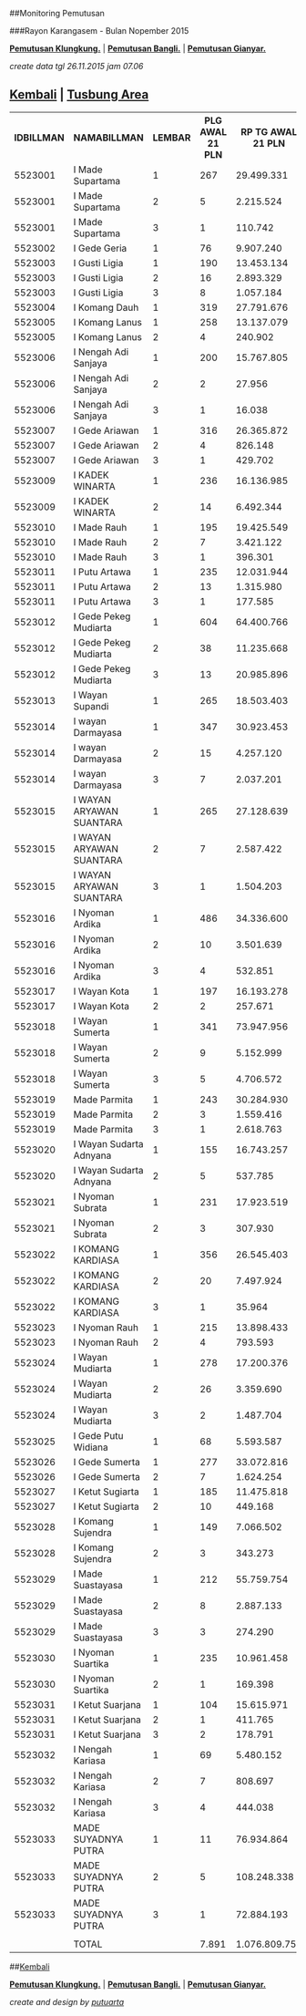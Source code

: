 ##Monitoring Pemutusan 

###Rayon Karangasem - Bulan Nopember 2015

**[Pemutusan Klungkung.](https://github.com/areabatur/3mm.3atur/blob/master/klungkung112015.markdown )** | 
**[Pemutusan Bangli.](https://github.com/areabatur/3mm.3atur/blob/master/bangli112015.markdown )** | 
**[Pemutusan Gianyar.](https://github.com/areabatur/3mm.3atur/blob/master/gianyar112015.markdown )**

_create data tgl 26.11.2015 jam 07.06_

## [Kembali](http://areabatur.github.io/3mm.3atur/) | [ Tusbung Area](https://github.com/areabatur/3mm.3atur/blob/master/tusbung/3mm.areatusbung.markdown )

<table><tbody><tr><th>IDBILLMAN</th><th>NAMABILLMAN</th><th>LEMBAR</th><th> PLG AWAL 21 PLN </th><th> RP TG AWAL 21 PLN </th><th> RP BK AWAL 21 PLN </th><th> TARGET AKHIR PLN </th><th> % REALISASI </th><th> SISA RP TG 26 07:30 </th><th> SISA RP BK 26 07:30 </th><th> SISA PLG 26 07:30 </th><th>BELUM</th><th>DATANGI</th><th>SEGEL</th><th>LNS</th><th> SISA RP TG 25 16:45 </th><th> SISA RP BK 25 16:45 </th><th> SISA PLG 25 16:45 </th><th>BELUM</th><th>DATANGI</th><th>SEGEL</th><th>LNS</th><th> SISA RP TG 25 01:45 </th><th> SISA RP BK 25 01:45 </th><th> SISA PLG 25 01:45 </th><th> BELUM </th><th> DATANGI </th><th> SEGEL </th><th> LNS </th><th> </th><th> SISA RP TG 24 0617 </th><th> SISA RP BK </th><th> TPLG </th><th> BELUM </th><th> DATANGI </th><th> SEGEL </th><th> LNS </th><th> SISA RP TG 23 1830 </th><th> SISA RP BK </th><th> TPLG </th><th> BELUM </th><th> DATANGI </th><th> SEGEL </th></tr><tr><td>5523001</td><td>I Made Supartama</td><td>1</td><td> 267 </td><td> 29.499.331 </td><td> 1.092.864 </td><td> 5.113.576 </td><td> (1,39)</td><td> 16.926.402 </td><td> 653.864 </td><td> 169 </td><td>169</td><td> </td><td> </td><td>418450|6</td><td> 17.344.852 </td><td> 673.864 </td><td> 175 </td><td>175</td><td> </td><td> </td><td>3150353|15</td><td> 20.495.205 </td><td> 815.864 </td><td> 190 </td><td> 190 </td><td> </td><td> </td><td> 2685505|19 </td><td> </td><td> 23.180.710 </td><td> 888.864 </td><td> 209 </td><td> 209 </td><td> </td><td> </td><td> 234457|3 </td><td> 23.415.167 </td><td> 897.864 </td><td> 212 </td><td> 212 </td><td> </td><td> </td></tr><tr><td>5523001</td><td>I Made Supartama</td><td>2</td><td> 5 </td><td> 2.215.524 </td><td> 87.000 </td><td> 384.051 </td><td> (3,72)</td><td> 2.196.706 </td><td> 78.000 </td><td> 4 </td><td>0</td><td>4</td><td> </td><td>0|0</td><td> 2.196.706 </td><td> 78.000 </td><td> 4 </td><td>0</td><td>4</td><td> </td><td>0|0</td><td> 2.196.706 </td><td> 78.000 </td><td> 4 </td><td> - </td><td> 4 </td><td> </td><td> 0|0 </td><td> </td><td> 2.196.706 </td><td> 78.000 </td><td> 4 </td><td> - </td><td> 4 </td><td> </td><td> 0|0 </td><td> 2.196.706 </td><td> 78.000 </td><td> 4 </td><td> - </td><td> 4 </td><td> </td></tr><tr><td>5523001</td><td>I Made Supartama</td><td>3</td><td> 1 </td><td> 110.742 </td><td> 18.000 </td><td> 19.197 </td><td> 2,00 </td><td> - </td><td> - </td><td> </td><td>0</td><td> </td><td> </td><td>0|0</td><td> - </td><td> - </td><td> </td><td>0</td><td> </td><td>0</td><td>0|0</td><td> - </td><td> - </td><td> </td><td> - </td><td> </td><td> </td><td> 110742|1 </td><td> </td><td> 110.742 </td><td> 18.000 </td><td> 1 </td><td> 1 </td><td> </td><td> </td><td> 0|0 </td><td> 110.742 </td><td> 18.000 </td><td> 1 </td><td> 1 </td><td> </td><td> </td></tr><tr><td>5523002</td><td>I Gede Geria</td><td>1</td><td> 76 </td><td> 9.907.240 </td><td> 545.000 </td><td> 1.717.375 </td><td> 0,37 </td><td> 2.807.730 </td><td> 122.000 </td><td> 25 </td><td>23</td><td>2</td><td> </td><td>0|0</td><td> 2.807.730 </td><td> 122.000 </td><td> 25 </td><td>23</td><td>2</td><td> </td><td>0|0</td><td> 2.807.730 </td><td> 122.000 </td><td> 25 </td><td> 23 </td><td> 2 </td><td> </td><td> 2707979|17 </td><td> </td><td> 5.515.709 </td><td> 247.000 </td><td> 42 </td><td> 40 </td><td> 2 </td><td> </td><td> 245473|8 </td><td> 5.761.182 </td><td> 271.000 </td><td> 50 </td><td> 48 </td><td> 2 </td><td> </td></tr><tr><td>5523003</td><td>I Gusti Ligia</td><td>1</td><td> 190 </td><td> 13.453.134 </td><td> 657.000 </td><td> 2.332.040 </td><td> (0,94)</td><td> 6.545.894 </td><td> 387.000 </td><td> 109 </td><td>109</td><td> </td><td> </td><td>299054|2</td><td> 6.844.948 </td><td> 395.000 </td><td> 111 </td><td>111</td><td> </td><td> </td><td>1654835|18</td><td> 8.499.783 </td><td> 453.000 </td><td> 129 </td><td> 129 </td><td> </td><td> </td><td> 355212|7 </td><td> </td><td> 8.854.995 </td><td> 474.000 </td><td> 136 </td><td> 136 </td><td> </td><td> </td><td> 142236|2 </td><td> 8.997.231 </td><td> 480.000 </td><td> 138 </td><td> 138 </td><td> </td><td> </td></tr><tr><td>5523003</td><td>I Gusti Ligia</td><td>2</td><td> 16 </td><td> 2.893.329 </td><td> 162.000 </td><td> 501.546 </td><td> (3,01)</td><td> 2.513.937 </td><td> 117.000 </td><td> 11 </td><td>11</td><td> </td><td> </td><td>0|0</td><td> 2.513.937 </td><td> 117.000 </td><td> 11 </td><td>11</td><td> </td><td> </td><td>248734|3</td><td> 2.762.671 </td><td> 144.000 </td><td> 14 </td><td> 14 </td><td> </td><td> </td><td> 48179|1 </td><td> </td><td> 2.810.850 </td><td> 153.000 </td><td> 15 </td><td> 15 </td><td> </td><td> </td><td> 0|0 </td><td> 2.810.850 </td><td> 153.000 </td><td> 15 </td><td> 15 </td><td> </td><td> </td></tr><tr><td>5523003</td><td>I Gusti Ligia</td><td>3</td><td> 8 </td><td> 1.057.184 </td><td> 144.000 </td><td> 183.258 </td><td> 1,65 </td><td> 64.103 </td><td> 18.000 </td><td> 1 </td><td>1</td><td> </td><td> </td><td>0|0</td><td> 64.103 </td><td> 18.000 </td><td> 1 </td><td>1</td><td> </td><td> </td><td>0|0</td><td> 64.103 </td><td> 18.000 </td><td> 1 </td><td> 1 </td><td> </td><td> </td><td> 774285|4 </td><td> </td><td> 838.388 </td><td> 90.000 </td><td> 5 </td><td> 5 </td><td> </td><td> </td><td> 0|0 </td><td> 838.388 </td><td> 90.000 </td><td> 5 </td><td> 5 </td><td> </td><td> </td></tr><tr><td>5523004</td><td>I Komang Dauh</td><td>1</td><td> 319 </td><td> 27.791.676 </td><td> 1.135.000 </td><td> 4.817.562 </td><td> (1,94)</td><td> 16.671.178 </td><td> 467.000 </td><td> 136 </td><td>136</td><td> </td><td> </td><td>2333410|59</td><td> 19.004.588 </td><td> 644.000 </td><td> 195 </td><td>195</td><td> </td><td> </td><td>810571|10</td><td> 19.815.159 </td><td> 676.000 </td><td> 205 </td><td> 205 </td><td> </td><td> </td><td> 3760490|51 </td><td> </td><td> 23.575.649 </td><td> 884.000 </td><td> 256 </td><td> 256 </td><td> </td><td> </td><td> 452340|8 </td><td> 24.027.989 </td><td> 919.000 </td><td> 264 </td><td> 264 </td><td> </td><td> </td></tr><tr><td>5523005</td><td>I Komang Lanus</td><td>1</td><td> 258 </td><td> 13.137.079 </td><td> 807.000 </td><td> 2.277.253 </td><td> (1,38)</td><td> 7.707.963 </td><td> 503.000 </td><td> 165 </td><td>165</td><td> </td><td> </td><td>0|0</td><td> 7.707.963 </td><td> 503.000 </td><td> 165 </td><td>165</td><td> </td><td> </td><td>1107679|13</td><td> 8.815.642 </td><td> 548.000 </td><td> 178 </td><td> 178 </td><td> </td><td> </td><td> 520668|16 </td><td> </td><td> 9.336.310 </td><td> 600.000 </td><td> 194 </td><td> 194 </td><td> </td><td> </td><td> 0|0 </td><td> 9.336.310 </td><td> 600.000 </td><td> 194 </td><td> 194 </td><td> </td><td> </td></tr><tr><td>5523005</td><td>I Komang Lanus</td><td>2</td><td> 4 </td><td> 240.902 </td><td> 36.000 </td><td> 41.759 </td><td> 0,48 </td><td> 63.682 </td><td> 9.000 </td><td> 1 </td><td>1</td><td> </td><td> </td><td>0|0</td><td> 63.682 </td><td> 9.000 </td><td> 1 </td><td>1</td><td> </td><td> </td><td>0|0</td><td> 63.682 </td><td> 9.000 </td><td> 1 </td><td> 1 </td><td> </td><td> </td><td> 86943|2 </td><td> </td><td> 150.625 </td><td> 27.000 </td><td> 3 </td><td> 3 </td><td> </td><td> </td><td> 0|0 </td><td> 150.625 </td><td> 27.000 </td><td> 3 </td><td> 3 </td><td> </td><td> </td></tr><tr><td>5523006</td><td>I Nengah Adi Sanjaya</td><td>1</td><td> 200 </td><td> 15.767.805 </td><td> 769.000 </td><td> 2.733.278 </td><td> (1,26)</td><td> 8.644.261 </td><td> 457.000 </td><td> 113 </td><td>113</td><td> </td><td> </td><td>269563|3</td><td> 8.913.824 </td><td> 466.000 </td><td> 116 </td><td>116</td><td> </td><td> </td><td>106467|3</td><td> 9.020.291 </td><td> 475.000 </td><td> 119 </td><td> 119 </td><td> </td><td> </td><td> 298836|4 </td><td> </td><td> 9.319.127 </td><td> 487.000 </td><td> 123 </td><td> 123 </td><td> </td><td> </td><td> 614865|18 </td><td> 9.933.992 </td><td> 541.000 </td><td> 141 </td><td> 141 </td><td> </td><td> </td></tr><tr><td>5523006</td><td>I Nengah Adi Sanjaya</td><td>2</td><td> 2 </td><td> 27.956 </td><td> 18.000 </td><td> 4.846 </td><td> (3,77)</td><td> 27.956 </td><td> 18.000 </td><td> 2 </td><td>0</td><td> </td><td>2</td><td>0|0</td><td> 27.956 </td><td> 18.000 </td><td> 2 </td><td>0</td><td> </td><td>2</td><td>0|0</td><td> 27.956 </td><td> 18.000 </td><td> 2 </td><td> - </td><td> </td><td> 2 </td><td> 0|0 </td><td> </td><td> 27.956 </td><td> 18.000 </td><td> 2 </td><td> - </td><td> </td><td> 2 </td><td> 0|0 </td><td> 27.956 </td><td> 18.000 </td><td> 2 </td><td> - </td><td> </td><td> 2 </td></tr><tr><td>5523006</td><td>I Nengah Adi Sanjaya</td><td>3</td><td> 1 </td><td> 16.038 </td><td> 18.000 </td><td> 2.780 </td><td> (3,77)</td><td> 16.038 </td><td> 18.000 </td><td> 1 </td><td>1</td><td> </td><td> </td><td>0|0</td><td> 16.038 </td><td> 18.000 </td><td> 1 </td><td>1</td><td> </td><td> </td><td>0|0</td><td> 16.038 </td><td> 18.000 </td><td> 1 </td><td> 1 </td><td> </td><td> </td><td> 0|0 </td><td> </td><td> 16.038 </td><td> 18.000 </td><td> 1 </td><td> 1 </td><td> </td><td> </td><td> 0|0 </td><td> 16.038 </td><td> 18.000 </td><td> 1 </td><td> 1 </td><td> </td><td> </td></tr><tr><td>5523007</td><td>I Gede Ariawan</td><td>1</td><td> 316 </td><td> 26.365.872 </td><td> 1.169.000 </td><td> 4.570.405 </td><td> (1,47)</td><td> 11.734.751 </td><td> 512.000 </td><td> 155 </td><td>85</td><td>66</td><td>4</td><td>4117182|68</td><td> 15.851.933 </td><td> 767.000 </td><td> 223 </td><td>127</td><td>90</td><td>6</td><td>3237531|20</td><td> 19.089.464 </td><td> 884.000 </td><td> 243 </td><td> 144 </td><td> 92 </td><td> 7 </td><td> 906984|19 </td><td> </td><td> 19.996.448 </td><td> 941.000 </td><td> 262 </td><td> 155 </td><td> 100 </td><td> 7 </td><td> 525949|10 </td><td> 20.522.397 </td><td> 971.000 </td><td> 272 </td><td> 157 </td><td> 108 </td><td> 7 </td></tr><tr><td>5523007</td><td>I Gede Ariawan</td><td>2</td><td> 4 </td><td> 826.148 </td><td> 36.000 </td><td> 143.209 </td><td> 1,02 </td><td> 140.930 </td><td> 18.000 </td><td> 2 </td><td>0</td><td>2</td><td> </td><td>0|0</td><td> 140.930 </td><td> 18.000 </td><td> 2 </td><td>0</td><td>2</td><td> </td><td>685218|2</td><td> 826.148 </td><td> 36.000 </td><td> 4 </td><td> - </td><td> 4 </td><td> </td><td> 0|0 </td><td> </td><td> 826.148 </td><td> 36.000 </td><td> 4 </td><td> - </td><td> 4 </td><td> </td><td> 0|0 </td><td> 826.148 </td><td> 36.000 </td><td> 4 </td><td> - </td><td> 4 </td><td> </td></tr><tr><td>5523007</td><td>I Gede Ariawan</td><td>3</td><td> 1 </td><td> 429.702 </td><td> 30.000 </td><td> 74.487 </td><td> (3,77)</td><td> 429.702 </td><td> 30.000 </td><td> 1 </td><td>1</td><td> </td><td> </td><td>0|0</td><td> 429.702 </td><td> 30.000 </td><td> 1 </td><td>1</td><td> </td><td> </td><td>0|0</td><td> 429.702 </td><td> 30.000 </td><td> 1 </td><td> 1 </td><td> </td><td> </td><td> 0|0 </td><td> </td><td> 429.702 </td><td> 30.000 </td><td> 1 </td><td> 1 </td><td> </td><td> </td><td> 0|0 </td><td> 429.702 </td><td> 30.000 </td><td> 1 </td><td> 1 </td><td> </td><td> </td></tr><tr><td>5523009</td><td>I KADEK WINARTA</td><td>1</td><td> 236 </td><td> 16.136.985 </td><td> 757.000 </td><td> 2.797.274 </td><td> (2,03)</td><td> 11.274.197 </td><td> 565.000 </td><td> 177 </td><td>177</td><td> </td><td> </td><td>0|0</td><td> 11.274.197 </td><td> 565.000 </td><td> 177 </td><td>177</td><td> </td><td> </td><td>166723|8</td><td> 11.440.920 </td><td> 589.000 </td><td> 185 </td><td> 185 </td><td> </td><td> </td><td> 880025|14 </td><td> </td><td> 12.320.945 </td><td> 631.000 </td><td> 199 </td><td> 199 </td><td> </td><td> </td><td> 679054|2 </td><td> 12.999.999 </td><td> 641.000 </td><td> 201 </td><td> 201 </td><td> </td><td> </td></tr><tr><td>5523009</td><td>I KADEK WINARTA</td><td>2</td><td> 14 </td><td> 6.492.344 </td><td> 162.000 </td><td> 1.125.419 </td><td> (3,62)</td><td> 6.322.514 </td><td> 144.000 </td><td> 12 </td><td>0</td><td>12</td><td> </td><td>0|0</td><td> 6.322.514 </td><td> 144.000 </td><td> 12 </td><td>0</td><td>12</td><td> </td><td>0|0</td><td> 6.322.514 </td><td> 144.000 </td><td> 12 </td><td> - </td><td> 12 </td><td> </td><td> 169830|2 </td><td> </td><td> 6.492.344 </td><td> 162.000 </td><td> 14 </td><td> - </td><td> 14 </td><td> </td><td> 0|0 </td><td> 6.492.344 </td><td> 162.000 </td><td> 14 </td><td> - </td><td> 14 </td><td> </td></tr><tr><td>5523010</td><td>I Made Rauh</td><td>1</td><td> 195 </td><td> 19.425.549 </td><td> 905.000 </td><td> 3.367.331 </td><td> (1,48)</td><td> 11.729.614 </td><td> 525.000 </td><td> 111 </td><td>111</td><td> </td><td> </td><td>0|0</td><td> 11.729.614 </td><td> 525.000 </td><td> 111 </td><td>111</td><td> </td><td> </td><td>911875|9</td><td> 12.641.489 </td><td> 558.000 </td><td> 120 </td><td> 120 </td><td> </td><td> </td><td> 3309711|20 </td><td> </td><td> 15.951.200 </td><td> 726.000 </td><td> 140 </td><td> 140 </td><td> </td><td> </td><td> 0|0 </td><td> 15.951.200 </td><td> 726.000 </td><td> 140 </td><td> 140 </td><td> </td><td> </td></tr><tr><td>5523010</td><td>I Made Rauh</td><td>2</td><td> 7 </td><td> 3.421.122 </td><td> 105.000 </td><td> 593.036 </td><td> (3,50)</td><td> 3.263.410 </td><td> 87.000 </td><td> 5 </td><td>1</td><td>4</td><td> </td><td>0|0</td><td> 3.263.410 </td><td> 87.000 </td><td> 5 </td><td>1</td><td>4</td><td> </td><td>0|0</td><td> 3.263.410 </td><td> 87.000 </td><td> 5 </td><td> 1 </td><td> 4 </td><td> </td><td> 0|0 </td><td> </td><td> 3.263.410 </td><td> 87.000 </td><td> 5 </td><td> 1 </td><td> 4 </td><td> </td><td> 0|0 </td><td> 3.263.410 </td><td> 87.000 </td><td> 5 </td><td> 1 </td><td> 4 </td><td> </td></tr><tr><td>5523010</td><td>I Made Rauh</td><td>3</td><td> 1 </td><td> 396.301 </td><td> 18.000 </td><td> 68.697 </td><td> 2,00 </td><td> - </td><td> - </td><td> - </td><td>0</td><td> </td><td> </td><td>0|0</td><td> - </td><td> - </td><td> - </td><td>0</td><td> </td><td> </td><td>396301|1</td><td> 396.301 </td><td> 18.000 </td><td> 1 </td><td> 1 </td><td> </td><td> </td><td> 0|0 </td><td> </td><td> 396.301 </td><td> 18.000 </td><td> 1 </td><td> 1 </td><td> </td><td> </td><td> 0|0 </td><td> 396.301 </td><td> 18.000 </td><td> 1 </td><td> 1 </td><td> </td><td> </td></tr><tr><td>5523011</td><td>I Putu Artawa</td><td>1</td><td> 235 </td><td> 12.031.944 </td><td> 734.000 </td><td> 2.085.683 </td><td> (1,07)</td><td> 6.396.190 </td><td> 394.000 </td><td> 125 </td><td>121</td><td>4</td><td> </td><td>0|0</td><td> 6.396.190 </td><td> 394.000 </td><td> 125 </td><td>121</td><td>4</td><td> </td><td>1338242|19</td><td> 7.734.432 </td><td> 455.000 </td><td> 144 </td><td> 140 </td><td> 4 </td><td> </td><td> 1297687|23 </td><td> </td><td> 9.032.119 </td><td> 524.000 </td><td> 167 </td><td> 161 </td><td> 6 </td><td> </td><td> 0|0 </td><td> 9.032.119 </td><td> 524.000 </td><td> 167 </td><td> 161 </td><td> 6 </td><td> </td></tr><tr><td>5523011</td><td>I Putu Artawa</td><td>2</td><td> 13 </td><td> 1.315.980 </td><td> 117.000 </td><td> 228.119 </td><td> (0,10)</td><td> 479.579 </td><td> 45.000 </td><td> 5 </td><td>5</td><td> </td><td> </td><td>0|0</td><td> 479.579 </td><td> 45.000 </td><td> 5 </td><td>5</td><td> </td><td> </td><td>0|0</td><td> 479.579 </td><td> 45.000 </td><td> 5 </td><td> 5 </td><td> </td><td> </td><td> 112331|1 </td><td> </td><td> 591.910 </td><td> 54.000 </td><td> 6 </td><td> 6 </td><td> </td><td> </td><td> 0|0 </td><td> 591.910 </td><td> 54.000 </td><td> 6 </td><td> 6 </td><td> </td><td> </td></tr><tr><td>5523011</td><td>I Putu Artawa</td><td>3</td><td> 1 </td><td> 177.585 </td><td> 18.000 </td><td> 30.784 </td><td> 2,00 </td><td> - </td><td> - </td><td> - </td><td>0</td><td> </td><td> </td><td>0|0</td><td> - </td><td> - </td><td> - </td><td>0</td><td> </td><td>0</td><td>0|0</td><td> </td><td> </td><td> </td><td> - </td><td> </td><td> </td><td> 0|0 </td><td> </td><td> </td><td> </td><td> </td><td> </td><td> </td><td> </td><td> 0|0 </td><td> </td><td> </td><td> </td><td> </td><td> </td><td> </td></tr><tr><td>5523012</td><td>I Gede Pekeg Mudiarta</td><td>1</td><td> 604 </td><td> 64.400.766 </td><td> 2.922.581 </td><td> 11.163.582 </td><td> (0,78)</td><td> 27.812.865 </td><td> 1.485.000 </td><td> 343 </td><td>343</td><td> </td><td> </td><td>3195064|57</td><td> 31.007.929 </td><td> 1.658.000 </td><td> 400 </td><td>400</td><td> </td><td> </td><td>3176104|6</td><td> 34.184.033 </td><td> 1.757.366 </td><td> 406 </td><td> 406 </td><td> </td><td> </td><td> 2793593|35 </td><td> </td><td> 36.977.626 </td><td> 1.934.366 </td><td> 441 </td><td> 441 </td><td> </td><td> </td><td> 941889|26 </td><td> 37.919.515 </td><td> 2.012.366 </td><td> 467 </td><td> 467 </td><td> </td><td> </td></tr><tr><td>5523012</td><td>I Gede Pekeg Mudiarta</td><td>2</td><td> 38 </td><td> 11.235.668 </td><td> 414.000 </td><td> 1.947.652 </td><td> (2,14)</td><td> 8.056.225 </td><td> 285.000 </td><td> 25 </td><td>25</td><td> </td><td> </td><td>0|0</td><td> 8.056.225 </td><td> 285.000 </td><td> 25 </td><td>25</td><td> </td><td> </td><td>2187870|3</td><td> 10.244.095 </td><td> 318.000 </td><td> 28 </td><td> 28 </td><td> </td><td> </td><td> 0|0 </td><td> </td><td> 10.244.095 </td><td> 318.000 </td><td> 28 </td><td> 28 </td><td> </td><td> </td><td> 0|0 </td><td> 10.244.095 </td><td> 318.000 </td><td> 28 </td><td> 28 </td><td> </td><td> </td></tr><tr><td>5523012</td><td>I Gede Pekeg Mudiarta</td><td>3</td><td> 13 </td><td> 20.985.896 </td><td> 1.260.421 </td><td> 3.637.810 </td><td> (1,21)</td><td> 11.256.264 </td><td> 662.395 </td><td> 7 </td><td>7</td><td> </td><td> </td><td>424749|3</td><td> 11.681.013 </td><td> 716.395 </td><td> 10 </td><td>10</td><td> </td><td> </td><td>0|0</td><td> 11.681.013 </td><td> 716.395 </td><td> 10 </td><td> 10 </td><td> </td><td> </td><td> 9275109|2 </td><td> </td><td> 20.956.122 </td><td> 1.242.421 </td><td> 12 </td><td> 12 </td><td> </td><td> </td><td> 0|0 </td><td> 20.956.122 </td><td> 1.242.421 </td><td> 12 </td><td> 12 </td><td> </td><td> </td></tr><tr><td>5523013</td><td>I Wayan Supandi</td><td>1</td><td> 265 </td><td> 18.503.403 </td><td> 894.000 </td><td> 3.207.481 </td><td> (2,14)</td><td> 13.293.953 </td><td> 545.000 </td><td> 152 </td><td>152</td><td> </td><td> </td><td>0|0</td><td> 13.293.953 </td><td> 545.000 </td><td> 152 </td><td>152</td><td> </td><td> </td><td>2263060|49</td><td> 15.557.013 </td><td> 692.000 </td><td> 201 </td><td> 201 </td><td> </td><td> </td><td> 861088|17 </td><td> </td><td> 16.418.101 </td><td> 743.000 </td><td> 218 </td><td> 218 </td><td> </td><td> </td><td> 79765|2 </td><td> 16.497.866 </td><td> 749.000 </td><td> 220 </td><td> 220 </td><td> </td><td> </td></tr><tr><td>5523014</td><td>I wayan Darmayasa</td><td>1</td><td> 347 </td><td> 30.923.453 </td><td> 1.194.000 </td><td> 5.360.441 </td><td> (1,83)</td><td> 20.541.858 </td><td> 865.000 </td><td> 248 </td><td>182</td><td>65</td><td>1</td><td>0|0</td><td> 20.541.858 </td><td> 865.000 </td><td> 248 </td><td>182</td><td>65</td><td>1</td><td>1025730|14</td><td> 21.567.588 </td><td> 907.000 </td><td> 262 </td><td> 191 </td><td> 70 </td><td> 1 </td><td> 1565929|25 </td><td> </td><td> 23.133.517 </td><td> 984.000 </td><td> 287 </td><td> 208 </td><td> 78 </td><td> 1 </td><td> 633789|1 </td><td> 23.767.306 </td><td> 989.000 </td><td> 288 </td><td> 209 </td><td> 78 </td><td> 1 </td></tr><tr><td>5523014</td><td>I wayan Darmayasa</td><td>2</td><td> 15 </td><td> 4.257.120 </td><td> 153.000 </td><td> 737.953 </td><td> (3,61)</td><td> 4.140.108 </td><td> 135.000 </td><td> 13 </td><td>11</td><td>2</td><td> </td><td>0|0</td><td> 4.140.108 </td><td> 135.000 </td><td> 13 </td><td>11</td><td>2</td><td> </td><td>0|0</td><td> 4.140.108 </td><td> 135.000 </td><td> 13 </td><td> 11 </td><td> 2 </td><td> </td><td> 70097|1 </td><td> </td><td> 4.210.205 </td><td> 144.000 </td><td> 14 </td><td> 12 </td><td> 2 </td><td> </td><td> 0|0 </td><td> 4.210.205 </td><td> 144.000 </td><td> 14 </td><td> 12 </td><td> 2 </td><td> </td></tr><tr><td>5523014</td><td>I wayan Darmayasa</td><td>3</td><td> 7 </td><td> 2.037.201 </td><td> 138.000 </td><td> 353.140 </td><td> (0,91)</td><td> 958.104 </td><td> 30.000 </td><td> 1 </td><td>1</td><td> </td><td> </td><td>70372|2</td><td> 1.028.476 </td><td> 66.000 </td><td> 3 </td><td>1</td><td>2</td><td> </td><td>357421|2</td><td> 1.385.897 </td><td> 102.000 </td><td> 5 </td><td> 3 </td><td> 2 </td><td> </td><td> 581806|1 </td><td> </td><td> 1.967.703 </td><td> 120.000 </td><td> 6 </td><td> 4 </td><td> 2 </td><td> </td><td> 0|0 </td><td> 1.967.703 </td><td> 120.000 </td><td> 6 </td><td> 4 </td><td> 2 </td><td> </td></tr><tr><td>5523015</td><td>I WAYAN ARYAWAN SUANTARA</td><td>1</td><td> 265 </td><td> 27.128.639 </td><td> 1.435.000 </td><td> 4.702.627 </td><td> (1,23)</td><td> 15.064.656 </td><td> 838.000 </td><td> 179 </td><td>179</td><td> </td><td> </td><td>107687|1</td><td> 15.172.343 </td><td> 841.000 </td><td> 180 </td><td>180</td><td> </td><td> </td><td>3461998|4</td><td> 18.634.341 </td><td> 950.000 </td><td> 184 </td><td> 184 </td><td> </td><td> </td><td> 2917687|34 </td><td> </td><td> 21.552.028 </td><td> 1.200.000 </td><td> 218 </td><td> 218 </td><td> </td><td> </td><td> 76680|1 </td><td> 21.628.708 </td><td> 1.203.000 </td><td> 219 </td><td> 219 </td><td> </td><td> </td></tr><tr><td>5523015</td><td>I WAYAN ARYAWAN SUANTARA</td><td>2</td><td> 7 </td><td> 2.587.422 </td><td> 75.000 </td><td> 448.518 </td><td> (2,67)</td><td> 2.095.104 </td><td> 39.000 </td><td> 3 </td><td>1</td><td> </td><td>2</td><td>0|0</td><td> 2.095.104 </td><td> 39.000 </td><td> 3 </td><td>1</td><td> </td><td>2</td><td>0|0</td><td> 2.095.104 </td><td> 39.000 </td><td> 3 </td><td> 1 </td><td> </td><td> 2 </td><td> 0|0 </td><td> </td><td> 2.095.104 </td><td> 39.000 </td><td> 3 </td><td> 1 </td><td> </td><td> 2 </td><td> 0|0 </td><td> 2.095.104 </td><td> 39.000 </td><td> 3 </td><td> 1 </td><td> </td><td> 2 </td></tr><tr><td>5523015</td><td>I WAYAN ARYAWAN SUANTARA</td><td>3</td><td> 1 </td><td> 1.504.203 </td><td> 30.000 </td><td> 260.747 </td><td> (3,77)</td><td> 1.504.203 </td><td> 30.000 </td><td> 1 </td><td> </td><td> </td><td> </td><td>0|0</td><td> 1.504.203 </td><td> 30.000 </td><td> 1 </td><td> </td><td> </td><td> </td><td>0|0</td><td> 1.504.203 </td><td> 30.000 </td><td> 1 </td><td> </td><td> </td><td> </td><td> 0|0 </td><td> </td><td> 1.504.203 </td><td> 30.000 </td><td> 1 </td><td> 1 </td><td> </td><td> </td><td> 0|0 </td><td> 1.504.203 </td><td> 30.000 </td><td> 1 </td><td> 1 </td><td> </td><td> </td></tr><tr><td>5523016</td><td>I Nyoman Ardika</td><td>1</td><td> 486 </td><td> 34.336.600 </td><td> 1.655.000 </td><td> 5.952.095 </td><td> (2,14)</td><td> 24.314.995 </td><td> 1.131.000 </td><td> 345 </td><td>345</td><td> </td><td> </td><td>299160|5</td><td> 24.614.155 </td><td> 1.146.000 </td><td> 350 </td><td>350</td><td> </td><td> </td><td>948662|8</td><td> 25.562.817 </td><td> 1.181.000 </td><td> 358 </td><td> 358 </td><td> </td><td> </td><td> 2422777|33 </td><td> </td><td> 27.985.594 </td><td> 1.290.000 </td><td> 391 </td><td> 391 </td><td> </td><td> </td><td> 1069278|21 </td><td> 29.054.872 </td><td> 1.362.000 </td><td> 412 </td><td> 412 </td><td> </td><td> </td></tr><tr><td>5523016</td><td>I Nyoman Ardika</td><td>2</td><td> 10 </td><td> 3.501.639 </td><td> 114.000 </td><td> 606.993 </td><td> (3,45)</td><td> 3.306.445 </td><td> 105.000 </td><td> 9 </td><td>9</td><td> </td><td> </td><td>0|0</td><td> 3.306.445 </td><td> 105.000 </td><td> 9 </td><td>9</td><td> </td><td> </td><td>0|0</td><td> 3.306.445 </td><td> 105.000 </td><td> 9 </td><td> 9 </td><td> </td><td> </td><td> 195194|1 </td><td> </td><td> 3.501.639 </td><td> 114.000 </td><td> 10 </td><td> 10 </td><td> </td><td> </td><td> 0|0 </td><td> 3.501.639 </td><td> 114.000 </td><td> 10 </td><td> 10 </td><td> </td><td> </td></tr><tr><td>5523016</td><td>I Nyoman Ardika</td><td>3</td><td> 4 </td><td> 532.851 </td><td> 72.000 </td><td> 92.367 </td><td> (3,77)</td><td> 532.851 </td><td> 72.000 </td><td> 4 </td><td>4</td><td> </td><td> </td><td>0|0</td><td> 532.851 </td><td> 72.000 </td><td> 4 </td><td>4</td><td> </td><td> </td><td>0|0</td><td> 532.851 </td><td> 72.000 </td><td> 4 </td><td> 4 </td><td> </td><td> </td><td> 0|0 </td><td> </td><td> 532.851 </td><td> 72.000 </td><td> 4 </td><td> 4 </td><td> </td><td> </td><td> 0|0 </td><td> 532.851 </td><td> 72.000 </td><td> 4 </td><td> 4 </td><td> </td><td> </td></tr><tr><td>5523017</td><td>I Wayan Kota</td><td>1</td><td> 197 </td><td> 16.193.278 </td><td> 798.000 </td><td> 2.807.032 </td><td> (2,78)</td><td> 13.392.946 </td><td> 684.000 </td><td> 161 </td><td>161</td><td> </td><td> </td><td>31574|1</td><td> 13.424.520 </td><td> 687.000 </td><td> 162 </td><td>162</td><td> </td><td> </td><td>574164|3</td><td> 13.998.684 </td><td> 698.000 </td><td> 165 </td><td> 165 </td><td> </td><td> </td><td> 478742|5 </td><td> </td><td> 14.477.426 </td><td> 715.000 </td><td> 170 </td><td> 170 </td><td> </td><td> </td><td> 18209|1 </td><td> 14.495.635 </td><td> 718.000 </td><td> 171 </td><td> 171 </td><td> </td><td> </td></tr><tr><td>5523017</td><td>I Wayan Kota</td><td>2</td><td> 2 </td><td> 257.671 </td><td> 18.000 </td><td> 44.666 </td><td> (3,77)</td><td> 257.671 </td><td> 18.000 </td><td> 2 </td><td>2</td><td> </td><td> </td><td>0|0</td><td> 257.671 </td><td> 18.000 </td><td> 2 </td><td>2</td><td> </td><td> </td><td>0|0</td><td> 257.671 </td><td> 18.000 </td><td> 2 </td><td> 2 </td><td> </td><td> </td><td> 0|0 </td><td> </td><td> 257.671 </td><td> 18.000 </td><td> 2 </td><td> 2 </td><td> </td><td> </td><td> 0|0 </td><td> 257.671 </td><td> 18.000 </td><td> 2 </td><td> 2 </td><td> </td><td> </td></tr><tr><td>5523018</td><td>I Wayan Sumerta</td><td>1</td><td> 341 </td><td> 73.947.956 </td><td> 2.448.828 </td><td> 12.818.544 </td><td> (0,88)</td><td> 36.602.531 </td><td> 1.244.341 </td><td> 203 </td><td>203</td><td> </td><td> </td><td>285561|2</td><td> 36.888.092 </td><td> 1.252.341 </td><td> 205 </td><td>205</td><td> </td><td> </td><td>1401957|16</td><td> 38.290.049 </td><td> 1.304.341 </td><td> 221 </td><td> 221 </td><td> </td><td> </td><td> 1478577|17 </td><td> </td><td> 39.768.626 </td><td> 1.362.341 </td><td> 238 </td><td> 238 </td><td> </td><td> </td><td> 940520|8 </td><td> 40.709.146 </td><td> 1.388.341 </td><td> 246 </td><td> 246 </td><td> </td><td> </td></tr><tr><td>5523018</td><td>I Wayan Sumerta</td><td>2</td><td> 9 </td><td> 5.152.999 </td><td> 141.000 </td><td> 893.249 </td><td> (3,77)</td><td> 5.152.999 </td><td> 141.000 </td><td> 9 </td><td>9</td><td> </td><td> </td><td>0|0</td><td> 5.152.999 </td><td> 141.000 </td><td> 9 </td><td>9</td><td> </td><td> </td><td>0|0</td><td> 5.152.999 </td><td> 141.000 </td><td> 9 </td><td> 9 </td><td> </td><td> </td><td> 0|0 </td><td> </td><td> 5.152.999 </td><td> 141.000 </td><td> 9 </td><td> 9 </td><td> </td><td> </td><td> 0|0 </td><td> 5.152.999 </td><td> 141.000 </td><td> 9 </td><td> 9 </td><td> </td><td> </td></tr><tr><td>5523018</td><td>I Wayan Sumerta</td><td>3</td><td> 5 </td><td> 4.706.572 </td><td> 150.000 </td><td> 815.863 </td><td> (2,94)</td><td> 3.370.445 </td><td> 90.000 </td><td> 3 </td><td>3</td><td> </td><td> </td><td>658613|1</td><td> 4.029.058 </td><td> 120.000 </td><td> 4 </td><td>4</td><td> </td><td> </td><td>677514|1</td><td> 4.706.572 </td><td> 150.000 </td><td> 5 </td><td> 5 </td><td> </td><td> </td><td> 0|0 </td><td> </td><td> 4.706.572 </td><td> 150.000 </td><td> 5 </td><td> 5 </td><td> </td><td> </td><td> 0|0 </td><td> 4.706.572 </td><td> 150.000 </td><td> 5 </td><td> 5 </td><td> </td><td> </td></tr><tr><td>5523019</td><td>Made Parmita</td><td>1</td><td> 243 </td><td> 30.284.930 </td><td> 2.421.000 </td><td> 5.249.756 </td><td> (2,45)</td><td> 23.264.668 </td><td> 1.982.000 </td><td> 150 </td><td>150</td><td> </td><td> </td><td>113440|5</td><td> 23.378.108 </td><td> 1.997.000 </td><td> 155 </td><td>155</td><td> </td><td> </td><td>359684|8</td><td> 23.737.792 </td><td> 2.023.000 </td><td> 163 </td><td> 163 </td><td> </td><td> </td><td> 1709894|24 </td><td> </td><td> 25.447.686 </td><td> 2.101.000 </td><td> 187 </td><td> 187 </td><td> </td><td> </td><td> 49107|2 </td><td> 25.496.793 </td><td> 2.107.000 </td><td> 189 </td><td> 189 </td><td> </td><td> </td></tr><tr><td>5523019</td><td>Made Parmita</td><td>2</td><td> 3 </td><td> 1.559.416 </td><td> 255.000 </td><td> 270.318 </td><td> (1,78)</td><td> 1.021.997 </td><td> 240.000 </td><td> 2 </td><td>2</td><td> </td><td> </td><td>0|0</td><td> 1.021.997 </td><td> 240.000 </td><td> 2 </td><td>2</td><td> </td><td> </td><td>0|0</td><td> 1.021.997 </td><td> 240.000 </td><td> 2 </td><td> 2 </td><td> </td><td> </td><td> 0|0 </td><td> </td><td> 1.021.997 </td><td> 240.000 </td><td> 2 </td><td> 2 </td><td> </td><td> </td><td> 0|0 </td><td> 1.021.997 </td><td> 240.000 </td><td> 2 </td><td> 2 </td><td> </td><td> </td></tr><tr><td>5523019</td><td>Made Parmita</td><td>3</td><td> 1 </td><td> 2.618.763 </td><td> 450.000 </td><td> 453.951 </td><td> (3,77)</td><td> 2.618.763 </td><td> 450.000 </td><td> 1 </td><td>1</td><td> </td><td> </td><td>0|0</td><td> 2.618.763 </td><td> 450.000 </td><td> 1 </td><td>1</td><td> </td><td> </td><td>0|0</td><td> 2.618.763 </td><td> 450.000 </td><td> 1 </td><td> 1 </td><td> </td><td> </td><td> 0|0 </td><td> </td><td> 2.618.763 </td><td> 450.000 </td><td> 1 </td><td> 1 </td><td> </td><td> </td><td> 0|0 </td><td> 2.618.763 </td><td> 450.000 </td><td> 1 </td><td> 1 </td><td> </td><td> </td></tr><tr><td>5523020</td><td>I Wayan Sudarta Adnyana</td><td>1</td><td> 155 </td><td> 16.743.257 </td><td> 1.211.000 </td><td> 2.902.368 </td><td> (1,65)</td><td> 10.585.882 </td><td> 647.000 </td><td> 91 </td><td>91</td><td> </td><td> </td><td>0|0</td><td> 10.585.882 </td><td> 647.000 </td><td> 91 </td><td>91</td><td> </td><td> </td><td>2412869|10</td><td> 12.998.751 </td><td> 895.000 </td><td> 101 </td><td> 101 </td><td> </td><td> </td><td> 817585|18 </td><td> </td><td> 13.816.336 </td><td> 998.000 </td><td> 119 </td><td> 119 </td><td> </td><td> </td><td> 0|0 </td><td> 13.816.336 </td><td> 998.000 </td><td> 119 </td><td> 119 </td><td> </td><td> </td></tr><tr><td>5523020</td><td>I Wayan Sudarta Adnyana</td><td>2</td><td> 5 </td><td> 537.785 </td><td> 45.000 </td><td> 93.223 </td><td> 1,52 </td><td> 44.960 </td><td> 18.000 </td><td> 2 </td><td>2</td><td> </td><td> </td><td>0|0</td><td> 44.960 </td><td> 18.000 </td><td> 2 </td><td>2</td><td> </td><td> </td><td>100434|1</td><td> 145.394 </td><td> 27.000 </td><td> 3 </td><td> 3 </td><td> </td><td> </td><td> 0|0 </td><td> </td><td> 145.394 </td><td> 27.000 </td><td> 3 </td><td> 3 </td><td> </td><td> </td><td> 0|0 </td><td> 145.394 </td><td> 27.000 </td><td> 3 </td><td> 3 </td><td> </td><td> </td></tr><tr><td>5523021</td><td>I Nyoman Subrata</td><td>1</td><td> 231 </td><td> 17.923.519 </td><td> 877.000 </td><td> 3.106.961 </td><td> (2,09)</td><td> 12.669.111 </td><td> 644.000 </td><td> 156 </td><td>156</td><td> </td><td> </td><td>39058|1</td><td> 12.708.169 </td><td> 647.000 </td><td> 157 </td><td>157</td><td> </td><td> </td><td>2791317|32</td><td> 15.499.486 </td><td> 749.000 </td><td> 189 </td><td> 189 </td><td> </td><td> </td><td> 497902|10 </td><td> </td><td> 15.997.388 </td><td> 779.000 </td><td> 199 </td><td> 199 </td><td> </td><td> </td><td> 0|0 </td><td> 15.997.388 </td><td> 779.000 </td><td> 199 </td><td> 199 </td><td> </td><td> </td></tr><tr><td>5523021</td><td>I Nyoman Subrata</td><td>2</td><td> 3 </td><td> 307.930 </td><td> 27.000 </td><td> 53.378 </td><td> 1,06 </td><td> 50.123 </td><td> 9.000 </td><td> 1 </td><td>1</td><td> </td><td> </td><td>0|0</td><td> 50.123 </td><td> 9.000 </td><td> 1 </td><td>1</td><td> </td><td> </td><td>0|0</td><td> 50.123 </td><td> 9.000 </td><td> 1 </td><td> 1 </td><td> </td><td> </td><td> 158841|1 </td><td> </td><td> 208.964 </td><td> 18.000 </td><td> 2 </td><td> 2 </td><td> </td><td> </td><td> 0|0 </td><td> 208.964 </td><td> 18.000 </td><td> 2 </td><td> 2 </td><td> </td><td> </td></tr><tr><td>5523022</td><td>I KOMANG KARDIASA</td><td>1</td><td> 356 </td><td> 26.545.403 </td><td> 1.423.000 </td><td> 4.601.526 </td><td> (1,31)</td><td> 15.017.292 </td><td> 742.000 </td><td> 228 </td><td>228</td><td> </td><td> </td><td>197122|1</td><td> 15.214.414 </td><td> 747.000 </td><td> 229 </td><td>229</td><td> </td><td> </td><td>715680|13</td><td> 15.930.094 </td><td> 788.000 </td><td> 242 </td><td> 242 </td><td> </td><td> </td><td> 2045080|29 </td><td> </td><td> 17.975.174 </td><td> 879.000 </td><td> 271 </td><td> 271 </td><td> </td><td> </td><td> 89543|2 </td><td> 18.064.717 </td><td> 885.000 </td><td> 273 </td><td> 273 </td><td> </td><td> </td></tr><tr><td>5523022</td><td>I KOMANG KARDIASA</td><td>2</td><td> 20 </td><td> 7.497.924 </td><td> 438.000 </td><td> 1.299.731 </td><td> (2,61)</td><td> 5.991.119 </td><td> 378.000 </td><td> 14 </td><td>14</td><td> </td><td> </td><td>0|0</td><td> 5.991.119 </td><td> 378.000 </td><td> 14 </td><td>14</td><td> </td><td> </td><td>0|0</td><td> 5.991.119 </td><td> 378.000 </td><td> 14 </td><td> 14 </td><td> </td><td> </td><td> 819254|2 </td><td> </td><td> 6.810.373 </td><td> 402.000 </td><td> 16 </td><td> 16 </td><td> </td><td> </td><td> 0|0 </td><td> 6.810.373 </td><td> 402.000 </td><td> 16 </td><td> 16 </td><td> </td><td> </td></tr><tr><td>5523022</td><td>I KOMANG KARDIASA</td><td>3</td><td> 1 </td><td> 35.964 </td><td> 18.000 </td><td> 6.234 </td><td> 2,00 </td><td> - </td><td> - </td><td> - </td><td>0</td><td> </td><td> </td><td>0|0</td><td> </td><td> </td><td> </td><td> </td><td> </td><td> </td><td>0|0</td><td> </td><td> </td><td> </td><td> </td><td> </td><td> </td><td> 0|0 </td><td> </td><td> </td><td> </td><td> </td><td> </td><td> </td><td> </td><td> 0|0 </td><td> </td><td> </td><td> </td><td> </td><td> </td><td> </td></tr><tr><td>5523023</td><td>I Nyoman Rauh</td><td>1</td><td> 215 </td><td> 13.898.433 </td><td> 722.000 </td><td> 2.409.231 </td><td> (1,43)</td><td> 8.154.475 </td><td> 436.000 </td><td> 125 </td><td>125</td><td> </td><td> </td><td>119642|2</td><td> 8.274.117 </td><td> 442.000 </td><td> 127 </td><td>127</td><td> </td><td> </td><td>3770810|53</td><td> 12.044.927 </td><td> 613.000 </td><td> 180 </td><td> 180 </td><td> </td><td> </td><td> 792874|13 </td><td> </td><td> 12.837.801 </td><td> 654.000 </td><td> 193 </td><td> 193 </td><td> </td><td> </td><td> 0|0 </td><td> 12.837.801 </td><td> 654.000 </td><td> 193 </td><td> 193 </td><td> </td><td> </td></tr><tr><td>5523023</td><td>I Nyoman Rauh</td><td>2</td><td> 4 </td><td> 793.593 </td><td> 48.000 </td><td> 137.566 </td><td> 0,48 </td><td> 209.661 </td><td> 24.000 </td><td> 2 </td><td>2</td><td> </td><td> </td><td>0|0</td><td> 209.661 </td><td> 24.000 </td><td> 2 </td><td>2</td><td> </td><td> </td><td>583932|2</td><td> 793.593 </td><td> 48.000 </td><td> 4 </td><td> 4 </td><td> </td><td> </td><td> 0|0 </td><td> </td><td> 793.593 </td><td> 48.000 </td><td> 4 </td><td> 4 </td><td> </td><td> </td><td> 0|0 </td><td> 793.593 </td><td> 48.000 </td><td> 4 </td><td> 4 </td><td> </td><td> </td></tr><tr><td>5523024</td><td>I Wayan Mudiarta</td><td>1</td><td> 278 </td><td> 17.200.376 </td><td> 1.059.000 </td><td> 2.981.608 </td><td> (0,81)</td><td> 8.388.752 </td><td> 502.000 </td><td> 156 </td><td>146</td><td>4</td><td>6</td><td>0|0</td><td> 8.388.752 </td><td> 502.000 </td><td> 156 </td><td>146</td><td>4</td><td>6</td><td>1914845|28</td><td> 10.303.597 </td><td> 598.000 </td><td> 184 </td><td> 174 </td><td> 4 </td><td> 6 </td><td> 1739717|30 </td><td> </td><td> 12.043.314 </td><td> 690.000 </td><td> 214 </td><td> 200 </td><td> 6 </td><td> 8 </td><td> 11421|1 </td><td> 12.054.735 </td><td> 693.000 </td><td> 215 </td><td> 201 </td><td> 6 </td><td> 8 </td></tr><tr><td>5523024</td><td>I Wayan Mudiarta</td><td>2</td><td> 26 </td><td> 3.359.690 </td><td> 261.000 </td><td> 582.387 </td><td> (3,55)</td><td> 3.229.620 </td><td> 243.000 </td><td> 24 </td><td>24</td><td> </td><td> </td><td>0|0</td><td> 3.229.620 </td><td> 243.000 </td><td> 24 </td><td>24</td><td> </td><td> </td><td>0|0</td><td> 3.229.620 </td><td> 243.000 </td><td> 24 </td><td> 24 </td><td> </td><td> </td><td> 130070|2 </td><td> </td><td> 3.359.690 </td><td> 261.000 </td><td> 26 </td><td> 26 </td><td> </td><td> </td><td> 0|0 </td><td> 3.359.690 </td><td> 261.000 </td><td> 26 </td><td> 26 </td><td> </td><td> </td></tr><tr><td>5523024</td><td>I Wayan Mudiarta</td><td>3</td><td> 2 </td><td> 1.487.704 </td><td> 78.000 </td><td> 257.887 </td><td> (3,37)</td><td> 1.384.170 </td><td> 60.000 </td><td> 1 </td><td>1</td><td> </td><td> </td><td>0|0</td><td> 1.384.170 </td><td> 60.000 </td><td> 1 </td><td>1</td><td> </td><td> </td><td>0|0</td><td> 1.384.170 </td><td> 60.000 </td><td> 1 </td><td> 1 </td><td> </td><td> </td><td> 0|0 </td><td> </td><td> 1.384.170 </td><td> 60.000 </td><td> 1 </td><td> 1 </td><td> </td><td> </td><td> 0|0 </td><td> 1.384.170 </td><td> 60.000 </td><td> 1 </td><td> 1 </td><td> </td><td> </td></tr><tr><td>5523025</td><td>I Gede Putu Widiana</td><td>1</td><td> 68 </td><td> 5.593.587 </td><td> 321.000 </td><td> 969.623 </td><td> (0,11)</td><td> 2.003.500 </td><td> 151.000 </td><td> 17 </td><td>17</td><td> </td><td> </td><td>40127|1</td><td> 2.043.627 </td><td> 154.000 </td><td> 18 </td><td>18</td><td> </td><td> </td><td>15487|1</td><td> 2.059.114 </td><td> 157.000 </td><td> 19 </td><td> 19 </td><td> </td><td> </td><td> 623296|7 </td><td> </td><td> 2.682.410 </td><td> 178.000 </td><td> 26 </td><td> 26 </td><td> </td><td> </td><td> 0|0 </td><td> 2.682.410 </td><td> 178.000 </td><td> 26 </td><td> 26 </td><td> </td><td> </td></tr><tr><td>5523026</td><td>I Gede Sumerta</td><td>1</td><td> 277 </td><td> 33.072.816 </td><td> 1.248.000 </td><td> 5.733.023 </td><td> (1,78)</td><td> 20.201.862 </td><td> 770.000 </td><td> 164 </td><td>135</td><td>28</td><td>1</td><td>1471683|5</td><td> 21.673.545 </td><td> 839.000 </td><td> 169 </td><td>138</td><td>30</td><td>1</td><td>2126031|17</td><td> 23.799.576 </td><td> 900.000 </td><td> 186 </td><td> 149 </td><td> 36 </td><td> 1 </td><td> 5092266|37 </td><td> </td><td> 28.891.842 </td><td> 1.055.000 </td><td> 223 </td><td> 174 </td><td> 46 </td><td> 3 </td><td> 200070|4 </td><td> 29.091.912 </td><td> 1.067.000 </td><td> 227 </td><td> 174 </td><td> 50 </td><td> 3 </td></tr><tr><td>5523026</td><td>I Gede Sumerta</td><td>2</td><td> 7 </td><td> 1.624.254 </td><td> 87.000 </td><td> 281.557 </td><td> (3,30)</td><td> 1.491.209 </td><td> 78.000 </td><td> 6 </td><td>3</td><td>2</td><td>1</td><td>0|0</td><td> 1.491.209 </td><td> 78.000 </td><td> 6 </td><td>3</td><td>2</td><td>1</td><td>0|0</td><td> 1.491.209 </td><td> 78.000 </td><td> 6 </td><td> 3 </td><td> 2 </td><td> 1 </td><td> 0|0 </td><td> </td><td> 1.491.209 </td><td> 78.000 </td><td> 6 </td><td> 3 </td><td> 2 </td><td> 1 </td><td> 0|0 </td><td> 1.491.209 </td><td> 78.000 </td><td> 6 </td><td> 3 </td><td> 2 </td><td> 1 </td></tr><tr><td>5523027</td><td>I Ketut Sugiarta</td><td>1</td><td> 185 </td><td> 11.475.818 </td><td> 583.000 </td><td> 1.989.281 </td><td> (1,76)</td><td> 7.471.375 </td><td> 361.000 </td><td> 114 </td><td>110</td><td>2</td><td>2</td><td>0|0</td><td> 7.471.375 </td><td> 361.000 </td><td> 114 </td><td>110</td><td>2</td><td>2</td><td>395154|5</td><td> 7.866.529 </td><td> 376.000 </td><td> 119 </td><td> 115 </td><td> 2 </td><td> 2 </td><td> 856364|19 </td><td> </td><td> 8.722.893 </td><td> 433.000 </td><td> 138 </td><td> 134 </td><td> 2 </td><td> 2 </td><td> 870014|16 </td><td> 9.592.907 </td><td> 483.000 </td><td> 154 </td><td> 150 </td><td> 2 </td><td> 2 </td></tr><tr><td>5523027</td><td>I Ketut Sugiarta</td><td>2</td><td> 10 </td><td> 449.168 </td><td> 90.000 </td><td> 77.861 </td><td> (3,31)</td><td> 413.458 </td><td> 72.000 </td><td> 8 </td><td>8</td><td> </td><td> </td><td>0|0</td><td> 413.458 </td><td> 72.000 </td><td> 8 </td><td>8</td><td> </td><td> </td><td>0|0</td><td> 413.458 </td><td> 72.000 </td><td> 8 </td><td> 8 </td><td> </td><td> </td><td> 0|0 </td><td> </td><td> 413.458 </td><td> 72.000 </td><td> 8 </td><td> 8 </td><td> </td><td> </td><td> 0|0 </td><td> 413.458 </td><td> 72.000 </td><td> 8 </td><td> 8 </td><td> </td><td> </td></tr><tr><td>5523028</td><td>I Komang Sujendra</td><td>1</td><td> 149 </td><td> 7.066.502 </td><td> 477.000 </td><td> 1.224.946 </td><td> (2,73)</td><td> 5.798.759 </td><td> 367.000 </td><td> 113 </td><td>113</td><td> </td><td> </td><td>0|0</td><td> 5.798.759 </td><td> 367.000 </td><td> 113 </td><td>113</td><td> </td><td> </td><td>96827|2</td><td> 5.895.586 </td><td> 373.000 </td><td> 115 </td><td> 115 </td><td> </td><td> </td><td> 334364|4 </td><td> </td><td> 6.229.950 </td><td> 387.000 </td><td> 119 </td><td> 119 </td><td> </td><td> </td><td> 0|0 </td><td> 6.229.950 </td><td> 387.000 </td><td> 119 </td><td> 119 </td><td> </td><td> </td></tr><tr><td>5523028</td><td>I Komang Sujendra</td><td>2</td><td> 3 </td><td> 343.273 </td><td> 27.000 </td><td> 59.505 </td><td> 2,00 </td><td> - </td><td> - </td><td> - </td><td>0</td><td> </td><td> </td><td>0|0</td><td> - </td><td> - </td><td> - </td><td>0</td><td> </td><td> </td><td>0|0</td><td> - </td><td> - </td><td> </td><td> </td><td> </td><td> </td><td> 0|0 </td><td> </td><td> - </td><td> - </td><td> </td><td> </td><td> </td><td> </td><td> 0|0 </td><td> </td><td> </td><td> </td><td> </td><td> </td><td> </td></tr><tr><td>5523029</td><td>I Made Suastayasa</td><td>1</td><td> 212 </td><td> 55.759.754 </td><td> 2.039.573 </td><td> 9.665.702 </td><td> (1,98)</td><td> 38.356.277 </td><td> 1.426.865 </td><td> 177 </td><td>177</td><td> </td><td> </td><td>107743|2</td><td> 38.464.020 </td><td> 1.434.865 </td><td> 179 </td><td>179</td><td> </td><td> </td><td>11229694|5</td><td> 49.693.714 </td><td> 1.752.573 </td><td> 184 </td><td> 184 </td><td> </td><td> </td><td> 314880|4 </td><td> </td><td> 50.008.594 </td><td> 1.766.573 </td><td> 188 </td><td> 188 </td><td> </td><td> </td><td> 0|0 </td><td> 50.008.594 </td><td> 1.766.573 </td><td> 188 </td><td> 188 </td><td> </td><td> </td></tr><tr><td>5523029</td><td>I Made Suastayasa</td><td>2</td><td> 8 </td><td> 2.887.133 </td><td> 300.000 </td><td> 500.471 </td><td> (3,77)</td><td> 2.887.133 </td><td> 300.000 </td><td> 8 </td><td>8</td><td> </td><td> </td><td>0|0</td><td> 2.887.133 </td><td> 300.000 </td><td> 8 </td><td>8</td><td> </td><td> </td><td>0|0</td><td> 2.887.133 </td><td> 300.000 </td><td> 8 </td><td> 8 </td><td> </td><td> </td><td> 0|0 </td><td> </td><td> 2.887.133 </td><td> 300.000 </td><td> 8 </td><td> 8 </td><td> </td><td> </td><td> 0|0 </td><td> 2.887.133 </td><td> 300.000 </td><td> 8 </td><td> 8 </td><td> </td><td> </td></tr><tr><td>5523029</td><td>I Made Suastayasa</td><td>3</td><td> 3 </td><td> 274.290 </td><td> 66.000 </td><td> 47.547 </td><td> (3,77)</td><td> 274.290 </td><td> 66.000 </td><td> 3 </td><td>3</td><td> </td><td> </td><td>0|0</td><td> 274.290 </td><td> 66.000 </td><td> 3 </td><td>3</td><td> </td><td> </td><td>0|0</td><td> 274.290 </td><td> 66.000 </td><td> 3 </td><td> 3 </td><td> </td><td> </td><td> 0|0 </td><td> </td><td> 274.290 </td><td> 66.000 </td><td> 3 </td><td> 3 </td><td> </td><td> </td><td> 0|0 </td><td> 274.290 </td><td> 66.000 </td><td> 3 </td><td> 3 </td><td> </td><td> </td></tr><tr><td>5523030</td><td>I Nyoman Suartika</td><td>1</td><td> 235 </td><td> 10.961.458 </td><td> 733.000 </td><td> 1.900.119 </td><td> (1,39)</td><td> 6.410.528 </td><td> 403.000 </td><td> 127 </td><td>127</td><td> </td><td> </td><td>37876|1</td><td> 6.448.404 </td><td> 406.000 </td><td> 128 </td><td>128</td><td> </td><td> </td><td>728661|13</td><td> 7.177.065 </td><td> 447.000 </td><td> 141 </td><td> 141 </td><td> </td><td> </td><td> 651021|15 </td><td> </td><td> 7.828.086 </td><td> 494.000 </td><td> 156 </td><td> 156 </td><td> </td><td> </td><td> 18598|1 </td><td> 7.846.684 </td><td> 497.000 </td><td> 157 </td><td> 157 </td><td> </td><td> </td></tr><tr><td>5523030</td><td>I Nyoman Suartika</td><td>2</td><td> 1 </td><td> 169.398 </td><td> 9.000 </td><td> 29.364 </td><td> 2,00 </td><td> - </td><td> - </td><td> - </td><td>0</td><td> </td><td> </td><td>0|0</td><td> - </td><td> - </td><td> </td><td> </td><td> </td><td> </td><td>0|0</td><td> </td><td> </td><td> </td><td> </td><td> </td><td> </td><td> 11649826|63 </td><td> </td><td> 11.649.826 </td><td> 401.000 </td><td> 63 </td><td> 63 </td><td> </td><td> </td><td> 0|0 </td><td> 11.649.826 </td><td> 401.000 </td><td> 63 </td><td> 63 </td><td> </td><td> </td></tr><tr><td>5523031</td><td>I Ketut Suarjana</td><td>1</td><td> 104 </td><td> 15.615.971 </td><td> 649.000 </td><td> 2.706.958 </td><td> (1,60)</td><td> 9.087.348 </td><td> 349.000 </td><td> 49 </td><td>49</td><td> </td><td> </td><td>664867|2</td><td> 9.752.215 </td><td> 357.000 </td><td> 51 </td><td>51</td><td> </td><td> </td><td>803065|3</td><td> 10.555.280 </td><td> 372.000 </td><td> 54 </td><td> 54 </td><td> </td><td> </td><td> -10143515|-53 </td><td> </td><td> 411.765 </td><td> 15.000 </td><td> 1 </td><td> 1 </td><td> </td><td> </td><td> 0|0 </td><td> 411.765 </td><td> 15.000 </td><td> 1 </td><td> 1 </td><td> </td><td> </td></tr><tr><td>5523031</td><td>I Ketut Suarjana</td><td>2</td><td> 1 </td><td> 411.765 </td><td> 15.000 </td><td> 71.378 </td><td> 2,00 </td><td> </td><td> </td><td> - </td><td>0</td><td> </td><td> </td><td> </td><td> - </td><td> - </td><td> - </td><td>0</td><td> </td><td> </td><td>0|0</td><td> - </td><td> - </td><td> - </td><td> - </td><td> </td><td> </td><td> 0|0 </td><td> </td><td> - </td><td> - </td><td> - </td><td> - </td><td> - </td><td> - </td><td> - </td><td> - </td><td> - </td><td> - </td><td> - </td><td> </td><td> </td></tr><tr><td>5523031</td><td>I Ketut Suarjana</td><td>3</td><td> 2 </td><td> 178.791 </td><td> 48.000 </td><td> 30.993 </td><td> (3,77)</td><td> 178.791 </td><td> 48.000 </td><td> 2 </td><td>2</td><td> </td><td> </td><td>0|0</td><td> 178.791 </td><td> 48.000 </td><td> 2 </td><td>2</td><td> </td><td> </td><td>0|0</td><td> 178.791 </td><td> 48.000 </td><td> 2 </td><td> 2 </td><td> </td><td> </td><td> 0|0 </td><td> </td><td> 178.791 </td><td> 48.000 </td><td> 2 </td><td> 2 </td><td> </td><td> </td><td> 0|0 </td><td> 178.791 </td><td> 48.000 </td><td> 2 </td><td> 2 </td><td> </td><td> </td></tr><tr><td>5523032</td><td>I Nengah Kariasa</td><td>1</td><td> 69 </td><td> 5.480.152 </td><td> 219.000 </td><td> 949.960 </td><td> (2,61)</td><td> 4.238.617 </td><td> 151.000 </td><td> 47 </td><td>35</td><td>12</td><td> </td><td>143559|2</td><td> 4.382.176 </td><td> 157.000 </td><td> 49 </td><td>37</td><td>12</td><td> </td><td>0|0</td><td> 4.382.176 </td><td> 157.000 </td><td> 49 </td><td> 37 </td><td> 12 </td><td> </td><td> 454161|8 </td><td> </td><td> 4.836.337 </td><td> 181.000 </td><td> 57 </td><td> 45 </td><td> 12 </td><td> </td><td> 0|0 </td><td> 4.836.337 </td><td> 181.000 </td><td> 57 </td><td> 45 </td><td> 12 </td><td> </td></tr><tr><td>5523032</td><td>I Nengah Kariasa</td><td>2</td><td> 7 </td><td> 808.697 </td><td> 63.000 </td><td> 140.184 </td><td> (3,77)</td><td> 808.697 </td><td> 63.000 </td><td> 7 </td><td>5</td><td>2</td><td> </td><td>0|0</td><td> 808.697 </td><td> 63.000 </td><td> 7 </td><td>5</td><td>2</td><td> </td><td>0|0</td><td> 808.697 </td><td> 63.000 </td><td> 7 </td><td> 5 </td><td> 2 </td><td> </td><td> 0|0 </td><td> </td><td> 808.697 </td><td> 63.000 </td><td> 7 </td><td> 5 </td><td> 2 </td><td> </td><td> 0|0 </td><td> 808.697 </td><td> 63.000 </td><td> 7 </td><td> 5 </td><td> 2 </td><td> </td></tr><tr><td>5523032</td><td>I Nengah Kariasa</td><td>3</td><td> 4 </td><td> 444.038 </td><td> 72.000 </td><td> 76.972 </td><td> 0,11 </td><td> 145.633 </td><td> 54.000 </td><td> 3 </td><td>1</td><td>2</td><td> </td><td>0|0</td><td> 145.633 </td><td> 54.000 </td><td> 3 </td><td>1</td><td>2</td><td> </td><td>0|0</td><td> 145.633 </td><td> 54.000 </td><td> 3 </td><td> 1 </td><td> 2 </td><td> </td><td> 298405|1 </td><td> </td><td> 444.038 </td><td> 72.000 </td><td> 4 </td><td> 2 </td><td> 2 </td><td> </td><td> 0|0 </td><td> 444.038 </td><td> 72.000 </td><td> 4 </td><td> 2 </td><td> 2 </td><td> </td></tr><tr><td>5523033</td><td>MADE SUYADNYA PUTRA</td><td>1</td><td> 11 </td><td> 76.934.864 </td><td> 2.253.597 </td><td> 13.336.311 </td><td> (1,47)</td><td> 46.242.400 </td><td> 1.361.138 </td><td> 7 </td><td>7</td><td> </td><td> </td><td>0|0</td><td> 46.242.400 </td><td> 1.361.138 </td><td> 7 </td><td>7</td><td> </td><td> </td><td>0|0</td><td> 46.242.400 </td><td> 1.361.138 </td><td> 7 </td><td> 7 </td><td> </td><td> </td><td> 5751928|2 </td><td> </td><td> 51.994.328 </td><td> 1.561.138 </td><td> 9 </td><td> 9 </td><td> </td><td> </td><td> 0|0 </td><td> 51.994.328 </td><td> 1.561.138 </td><td> 9 </td><td> 9 </td><td> </td><td> </td></tr><tr><td>5523033</td><td>MADE SUYADNYA PUTRA</td><td>2</td><td> 5 </td><td> 108.248.338 </td><td> 4.365.582 </td><td> 18.764.361 </td><td> (2,74)</td><td> 78.178.948 </td><td> 3.111.434 </td><td> 3 </td><td>3</td><td> </td><td> </td><td>10812631|1</td><td> 88.991.579 </td><td> 3.562.272 </td><td> 4 </td><td>4</td><td> </td><td> </td><td>0|0</td><td> 88.991.579 </td><td> 3.562.272 </td><td> 4 </td><td> 4 </td><td> </td><td> </td><td> 19256759|1 </td><td> </td><td> 108.248.338 </td><td> 4.365.582 </td><td> 5 </td><td> 5 </td><td> </td><td> </td><td> 0|0 </td><td> 108.248.338 </td><td> 4.365.582 </td><td> 5 </td><td> 5 </td><td> </td><td> </td></tr><tr><td>5523033</td><td>MADE SUYADNYA PUTRA</td><td>3</td><td> 1 </td><td> 72.884.193 </td><td> 3.808.922 </td><td> 12.634.146 </td><td> (3,77)</td><td> 72.884.193 </td><td> 3.808.922 </td><td> 1 </td><td>1</td><td> </td><td> </td><td>0|0</td><td> 72.884.193 </td><td> 3.808.922 </td><td> 1 </td><td>1</td><td> </td><td> </td><td>0|0</td><td> 72.884.193 </td><td> 3.808.922 </td><td> 1 </td><td> 1 </td><td> </td><td> </td><td> 0|0 </td><td> </td><td> 72.884.193 </td><td> 3.808.922 </td><td> 1 </td><td> 1 </td><td> </td><td> </td><td> 0|0 </td><td> 72.884.193 </td><td> 3.808.922 </td><td> 1 </td><td> 1 </td><td> </td><td> </td></tr><tr><td> </td><td> </td><td> </td><td> </td><td> </td><td> </td><td> </td><td> </td><td> </td><td> </td><td> </td><td> </td><td> </td><td> </td><td> </td><td> </td><td> </td><td> </td><td> </td><td> </td><td> </td><td> </td><td> </td><td> </td><td> </td><td> </td><td> </td><td> </td><td> </td><td> </td><td> </td><td> </td><td> </td><td> </td><td> </td><td> </td><td> </td><td> </td><td> </td><td> </td><td> </td><td> </td><td> </td></tr><tr><td> </td><td>TOTAL</td><td> </td><td> 7.891 </td><td> 1.076.809.756 </td><td> 50.260.368 </td><td> 186.660.111 </td><td> (1,88)</td><td> 697.314.571 </td><td> 32.883.959 </td><td> 4.847 </td><td>4614</td><td>213</td><td>19</td><td>26258187|233</td><td> 723.572.758 </td><td> 34.251.797 </td><td> 5.080 </td><td>4817</td><td>241</td><td>21</td><td>57933499|420</td><td> 781.506.257 </td><td> 36.605.871 </td><td> 5.500 </td><td> 5.221 </td><td> 256 </td><td> 22 </td><td> 84516978|609 </td><td> </td><td> 866.023.235 </td><td> 40.761.207 </td><td> 6.109 </td><td> 5.795 </td><td> 288 </td><td> 26 </td><td> 7893257|137 </td><td> 873.916.492 </td><td> 41.202.207 </td><td> 6.246 </td><td> 5.920 </td><td> 300 </td><td> 26 </td></tr></tbody></table>

##[Kembali](http://areabatur.github.io/3mm.3atur/)

**[Pemutusan Klungkung.](https://github.com/areabatur/3mm.3atur/blob/master/klungkung112015.markdown )** | 
**[Pemutusan Bangli.](https://github.com/areabatur/3mm.3atur/blob/master/bangli112015.markdown )** | 
**[Pemutusan Gianyar.](https://github.com/areabatur/3mm.3atur/blob/master/gianyar112015.markdown )**

_create and design by [putuarta](mailto:putuarta@gmail.com)_
